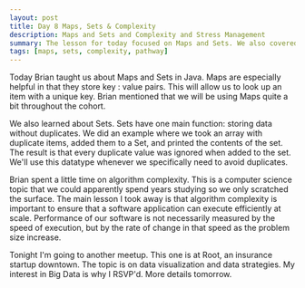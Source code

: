 ```yaml
---
layout: post
title: Day 8 Maps, Sets & Complexity
description: Maps and Sets and Complexity and Stress Management
summary: The lesson for today focused on Maps and Sets. We also covered algorithm complexity briefly and had a pathway event on managing Bootcamp Blues. 
tags: [maps, sets, complexity, pathway]
---
```


Today Brian taught us about Maps and Sets in Java. Maps are especially helpful in that they store key : value pairs. This will allow us to look up an item with a unique key. Brian mentioned that we will be using Maps quite a bit throughout the cohort. 

We also learned about Sets. Sets have one main function: storing data without duplicates. We did an example where we took an array with duplicate items, added them to a Set, and printed the contents of the set. The result is that every duplicate value was ignored when added to the set. We'll use this datatype whenever we specifically need to avoid duplicates. 

Brian spent a little time on algorithm complexity. This is a computer science topic that we could apparently spend years studying so we only scratched the surface. The main lesson I took away is that algorithm complexity is important to ensure that a software application can execute efficiently at scale. Performance of our software is not necessarily measured by the speed of execution, but by the rate of change in that speed as the problem size increase.

Tonight I'm going to another meetup. This one is at Root, an insurance startup downtown. The topic is on data visualization and data strategies. My interest in Big Data is why I RSVP'd. More details tomorrow. 






